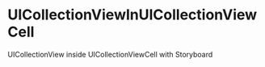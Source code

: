 # UICollectionViewInUICollectionViewCell
UICollectionView inside UICollectionViewCell with Storyboard
